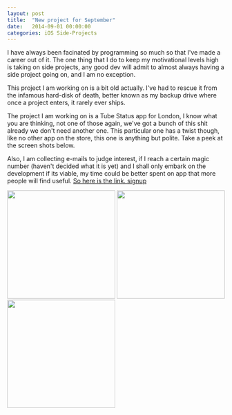 ```yaml
---
layout: post
title:  "New project for September"
date:   2014-09-01 00:00:00
categories: iOS Side-Projects
---
```



I have always been facinated by programming so much so that I've made a career out of it. The one thing that I do to keep my motivational levels high is taking on side projects, any good dev will admit to almost always having a side project going on, and I am no exception.

This project I am working on is a bit old actually. I've had to rescue it from the infamous hard-disk of death, better known as my backup drive where once a project enters, it rarely ever ships.

The project I am working on is a Tube Status app for London, I know what you are thinking, not one of those again, we've got a bunch of this shit already we don't need another one. This particular one has a twist though, like no other app on the store, this one is anything but polite. Take a peek at the screen shots below.

Also, I am collecting e-mails to judge interest, if I reach a certain magic number (haven't decided what it is yet) and I shall only embark on the development if its viable, my time could be better spent on app that more people will find useful. [So here is the link. signup](http://signup.londonchube.com/)

<img width = "250" src="https://dl.dropboxusercontent.com/u/49117984/chube/AuthenticTube_Design_08.png">
<img width = "250" src="https://dl.dropboxusercontent.com/u/49117984/chube/AuthenticTube_Design_05.png">
<img width = "250" src="https://dl.dropboxusercontent.com/u/49117984/chube/AuthenticTube_Design_03.png">

